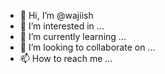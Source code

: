 - 👋 Hi, I’m @wajiish
- 👀 I’m interested in ...
- 🌱 I’m currently learning ...
- 💞️ I’m looking to collaborate on ...
- 📫 How to reach me ...

<!---
wajiish/wajiish is a ✨ special ✨ repository because its `README.md` (this file) appears on your GitHub profile.
You can click the Preview link to take a look at your changes.
--->

